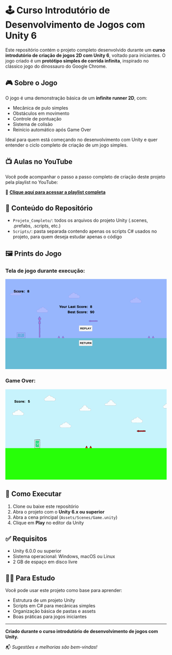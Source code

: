 # 🕹️ Curso Introdutório de Desenvolvimento de Jogos com Unity 6

Este repositório contém o projeto completo desenvolvido durante um **curso introdutório de criação de jogos 2D com Unity 6**, voltado para iniciantes. O jogo criado é um **protótipo simples de corrida infinita**, inspirado no clássico jogo do dinossauro do Google Chrome.

## 🎮 Sobre o Jogo

O jogo é uma demonstração básica de um **infinite runner 2D**, com:
- Mecânica de pulo simples
- Obstáculos em movimento
- Controle de pontuação
- Sistema de colisão
- Reinício automático após Game Over

Ideal para quem está começando no desenvolvimento com Unity e quer entender o ciclo completo de criação de um jogo simples.

## 📺 Aulas no YouTube

Você pode acompanhar o passo a passo completo de criação deste projeto pela playlist no YouTube:

🔗 **[Clique aqui para acessar a playlist completa](https://www.youtube.com/playlist?list=PLv260ah47r6Lcx6VgeR7BiYDlV7-rggye)**

## 📂 Conteúdo do Repositório

- `Projeto_Completo/`: todos os arquivos do projeto Unity (.scenes, .prefabs, .scripts, etc.)
- `Scripts/`: pasta separada contendo apenas os scripts C# usados no projeto, para quem deseja estudar apenas o código

## 🖼️ Prints do Jogo

### Tela de jogo durante execução:
![Gameplay Screenshot 1](came-image.png)

### Game Over:
![Gameplay Screenshot 2](game-image.png)

## 🚀 Como Executar

1. Clone ou baixe este repositório
2. Abra o projeto com o **Unity 6.x ou superior**
3. Abra a cena principal (`Assets/Scenes/Game.unity`)
4. Clique em **Play** no editor da Unity

## ✅ Requisitos

- Unity 6.0.0 ou superior
- Sistema operacional: Windows, macOS ou Linux
- 2 GB de espaço em disco livre

## 👩‍💻 Para Estudo

Você pode usar este projeto como base para aprender:
- Estrutura de um projeto Unity
- Scripts em C# para mecânicas simples
- Organização básica de pastas e assets
- Boas práticas para jogos iniciantes

---

**Criado durante o curso introdutório de desenvolvimento de jogos com Unity.**

📬 *Sugestões e melhorias são bem-vindas!*

